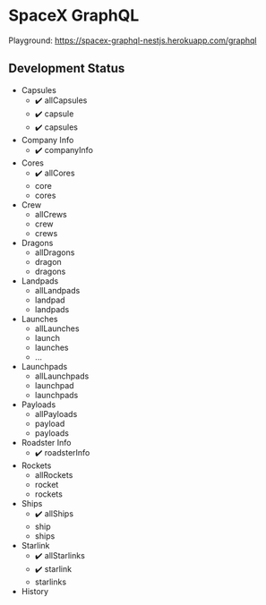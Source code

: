 # SpaceX GraphQL

Playground: https://spacex-graphql-nestjs.herokuapp.com/graphql

## Development Status

* Capsules
  * ✔️ allCapsules
  * ✔️ capsule
  * ✔️ capsules
* Company Info
  * ✔️ companyInfo
* Cores
  * ✔️ allCores
  * core
  * cores
* Crew
  * allCrews
  * crew
  * crews
* Dragons
  * allDragons
  * dragon
  * dragons
* Landpads
  * allLandpads
  * landpad
  * landpads
* Launches
  * allLaunches
  * launch
  * launches
  * ...
* Launchpads
  * allLaunchpads
  * launchpad
  * launchpads
* Payloads
  * allPayloads
  * payload
  * payloads
* Roadster Info
  * ✔️ roadsterInfo
* Rockets
  * allRockets
  * rocket
  * rockets
* Ships
  * ✔️ allShips
  * ship
  * ships
* Starlink
  * ✔️ allStarlinks
  * ✔️ starlink
  * starlinks
* History
